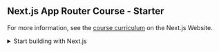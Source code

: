 ## Next.js App Router Course - Starter
For more information, see the [course curriculum](https://nextjs.org/learn) on the Next.js Website.
<details>
<summary> Start building with Next.js </summary>

| No. | 内容                        |
| --- | --------------------------- |
| 1.  | Getting Started             |
| 2.  | CSS Styling                 |
| 3.  | Optimizing Fonts and Images |
| 4.  | Creating Layouts and Pages  |
| 5.  | Navigating Between Pages    |

</details>
<!--
| 6.  | Setting Up Your Database |
| 7.  | Fetching Data |
| 8.  | Static and Dynamic Rendering |
| 9.  | Streaming |
| 10.  | Partial Prerendering |
-->